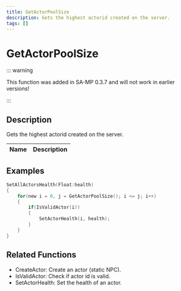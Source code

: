 ```yaml
---
title: GetActorPoolSize
description: Gets the highest actorid created on the server.
tags: []
---
```


# GetActorPoolSize

::: warning

This function was added in SA-MP 0.3.7 and will not work in earlier versions!

:::

## Description

Gets the highest actorid created on the server.

| Name | Description |
| ---- | ----------- |


## Examples

```c
SetAllActorsHealth(Float:health)
{
    for(new i = 0, j = GetActorPoolSize(); i <= j; i++)
    {
        if(IsValidActor(i))
        {
            SetActorHealth(i, health);
        }
    }
}
```

## Related Functions

- CreateActor: Create an actor (static NPC).
- IsValidActor: Check if actor id is valid.
- SetActorHealth: Set the health of an actor.
